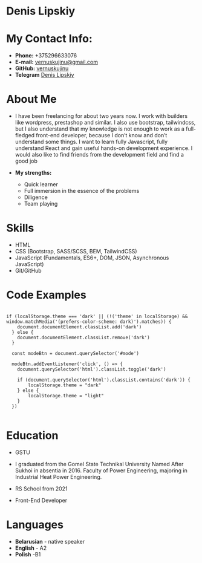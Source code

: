 # Denis Lipskiy
# My Contact Info:

* **Phone:** +375296633076
* **E-mail:** [vernuskujinu@gmail.com](vernuskujinu@gmail.com)
* **GitHub:** [vernuskujinu](https://github.com/vernuskujinu)
* **Telegram** [Denis Lipskiy](https://telegram.me/vernuskujinu)

# About Me

* I have been freelancing for about two years now. I work with builders like wordpress, prestashop and similar. I also use bootstrap, tailwindcss, but I also understand that my knowledge is not enough to work as a full-fledged front-end developer, because I don’t know and don’t understand some things. I want to learn fully Javascript, fully understand React and gain useful hands-on development experience. I would also like to find friends from the development field and find a good job

* **My strengths:**

    * Quick learner
    * Full immersion in the essence of the problems
    * Diligence
    * Team playing

# Skills

* HTML
* CSS (Bootstrap, SASS/SCSS, BEM, TailwindCSS)
* JavaScript (Fundamentals, ES6+, DOM, JSON, Asynchronous JavaScript)
* Git/GitHub

# Code Examples

```

if (localStorage.theme === 'dark' || (!('theme' in localStorage) && window.matchMedia('(prefers-color-scheme: dark)').matches)) {
    document.documentElement.classList.add('dark')
  } else {
    document.documentElement.classList.remove('dark')
  }

  const modeBtn = document.querySelector('#mode')

  modeBtn.addEventListener('click', () => {
    document.querySelector('html').classList.toggle('dark')

    if (document.querySelector('html').classList.contains('dark')) {
        localStorage.theme = "dark"
    } else {
        localStorage.theme = "light"
    }
  })
  
```

# Education

* GSTU

* I graduated from the Gomel State Technikal University Named After Sukhoi in absentia in 2016. Faculty of Power Engineering, majoring in Industrial Heat Power Engineering.

* RS School from 2021
* Front-End Developer

# Languages

* **Belarusian** - native speaker
* **English** - A2
* **Polish** -B1
